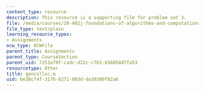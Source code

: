 ```yaml
---
content_type: resource
description: This resource is a supporting file for problem set 3.
file: /media/courses/20-482j-foundations-of-algorithms-and-computational-techniques-in-systems-biology-spring-2006/be38cf4f31768271803dda39380f62a6_gencolloc.m
file_type: text/plain
learning_resource_types:
- Assignments
ocw_type: OCWFile
parent_title: Assignments
parent_type: CourseSection
parent_uid: 7251a79f-cadc-d22c-c7b1-b56858d7fa53
resourcetype: Other
title: gencolloc.m
uid: be38cf4f-3176-8271-803d-da39380f62a6
---
```

